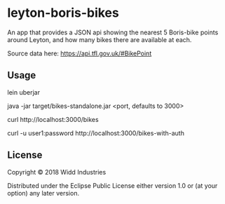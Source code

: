 # leyton-boris-bikes

An app that provides a JSON api showing the nearest 5 Boris-bike points around Leyton, and how many bikes there are available at each. 

Source data here: https://api.tfl.gov.uk/#BikePoint

## Usage

lein uberjar

java -jar target/bikes-standalone.jar <port, defaults to 3000>

curl http://localhost:3000/bikes

curl -u user1:password http://localhost:3000/bikes-with-auth 

## License

Copyright © 2018 Widd Industries

Distributed under the Eclipse Public License either version 1.0 or (at
your option) any later version.

